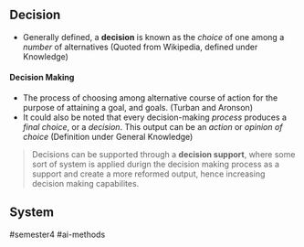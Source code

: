 ## Decision
- Generally defined, a **decision** is known as the *choice* of one among a *number* of alternatives (Quoted from Wikipedia, defined under Knowledge)
#### Decision Making
- The process of choosing among alternative course of action for the purpose of attaining a goal, and goals. (Turban and Aronson)
- It could also be noted that every decision-making *process* produces a *final choice*, or a *decision*. This output can be an *action* or *opinion of choice* (Definition under General Knowledge)

> Decisions can be supported through a **decision support**, where some sort of system is applied durign the decision making process as a support and create a more reformed output, hence increasing decision making capabilites.


## System


#semester4 #ai-methods 